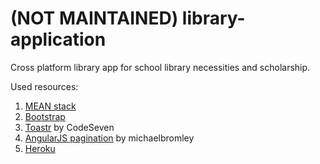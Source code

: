 # (NOT MAINTAINED) library-application

Cross platform library app for school library necessities and scholarship.

Used resources: 
1. [MEAN stack](http://mean.io/)
2. [Bootstrap](http://getbootstrap.com/)
3. [Toastr](https://github.com/CodeSeven/toastr) by CodeSeven
4. [AngularJS pagination](https://github.com/michaelbromley/angularUtils/tree/master/src/directives/pagination) by michaelbromley
5. [Heroku](https://www.heroku.com/)

